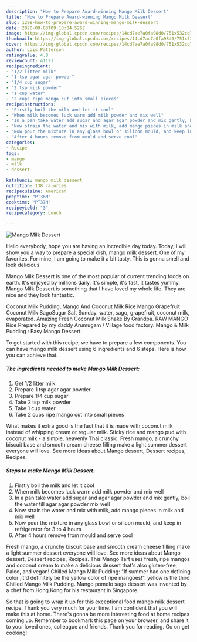 ```yaml
---
description: "How to Prepare Award-winning Mango Milk Dessert"
title: "How to Prepare Award-winning Mango Milk Dessert"
slug: 1298-how-to-prepare-award-winning-mango-milk-dessert
date: 2020-09-03T09:18:04.526Z
image: https://img-global.cpcdn.com/recipes/14cd7ae7a0fa98d0/751x532cq70/mango-milk-dessert-recipe-main-photo.jpg
thumbnail: https://img-global.cpcdn.com/recipes/14cd7ae7a0fa98d0/751x532cq70/mango-milk-dessert-recipe-main-photo.jpg
cover: https://img-global.cpcdn.com/recipes/14cd7ae7a0fa98d0/751x532cq70/mango-milk-dessert-recipe-main-photo.jpg
author: Lois Patterson
ratingvalue: 4.8
reviewcount: 41121
recipeingredient:
- "1/2 litter milk"
- "1 tsp agar agar powder"
- "1/4 cup sugar"
- "2 tsp milk powder"
- "1 cup water"
- "2 cups ripe mango cut into small pieces"
recipeinstructions:
- "Firstly boil the milk and let it cool"
- "When milk becomes luck warm add milk powder and mix well"
- "In a pan take water add sugar and agar agar powder and mix gently, boil the water till agar agar powder mix well"
- "Now strain the water and mix with milk, add mango pieces in milk and mix well"
- "Now pour the mixture in any glass bowl or silicon mould, and keep in refrigerator for 3 to 4 hours"
- "After 4 hours remove from mould and serve cool"
categories:
- Recipe
tags:
- mango
- milk
- dessert

katakunci: mango milk dessert 
nutrition: 138 calories
recipecuisine: American
preptime: "PT36M"
cooktime: "PT37M"
recipeyield: "3"
recipecategory: Lunch

---
```



![Mango Milk Dessert](https://img-global.cpcdn.com/recipes/14cd7ae7a0fa98d0/751x532cq70/mango-milk-dessert-recipe-main-photo.jpg)

Hello everybody, hope you are having an incredible day today. Today, I will show you a way to prepare a special dish, mango milk dessert. One of my favorites. For mine, I am going to make it a bit tasty. This is gonna smell and look delicious.

Mango Milk Dessert is one of the most popular of current trending foods on earth. It's enjoyed by millions daily. It's simple, it's fast, it tastes yummy. Mango Milk Dessert is something that I have loved my whole life. They are nice and they look fantastic.

Coconut Milk Pudding, Mango And Coconut Milk Rice Mango Grapefruit Coconut Milk SagoSugar Salt Sunday. water, sago, grapefruit, coconut milk, evaporated. Amazing Fresh Coconut Milk Shake By Grandpa. RAW MANGO Rice Prepared by my daddy Arumugam / Village food factory. Mango &amp; Milk Pudding : Easy Mango Dessert.


To get started with this recipe, we have to prepare a few components. You can have mango milk dessert using 6 ingredients and 6 steps. Here is how you can achieve that.

<!--inarticleads1-->

##### The ingredients needed to make Mango Milk Dessert:

1. Get 1/2 litter milk
1. Prepare 1 tsp agar agar powder
1. Prepare 1/4 cup sugar
1. Take 2 tsp milk powder
1. Take 1 cup water
1. Take 2 cups ripe mango cut into small pieces


What makes it extra good is the fact that it is made with coconut milk instead of whipping cream or regular milk. Sticky rice and mango pud with coconut milk - a simple, heavenly Thai classic. Fresh mango, a crunchy biscuit base and smooth cream cheese filling make a light summer dessert everyone will love. See more ideas about Mango dessert, Dessert recipes, Recipes. 

<!--inarticleads2-->

##### Steps to make Mango Milk Dessert:

1. Firstly boil the milk and let it cool
1. When milk becomes luck warm add milk powder and mix well
1. In a pan take water add sugar and agar agar powder and mix gently, boil the water till agar agar powder mix well
1. Now strain the water and mix with milk, add mango pieces in milk and mix well
1. Now pour the mixture in any glass bowl or silicon mould, and keep in refrigerator for 3 to 4 hours
1. After 4 hours remove from mould and serve cool


Fresh mango, a crunchy biscuit base and smooth cream cheese filling make a light summer dessert everyone will love. See more ideas about Mango dessert, Dessert recipes, Recipes. This Mango Tart uses fresh, ripe mangos and coconut cream to make a delicious dessert that&#39;s also gluten-free, Paleo, and vegan! Chilled Mango Milk Pudding: &#34;If summer had one defining color ,it&#39;d definitely be the yellow color of ripe mangoes!&#34;. yellow is the third Chilled Mango Milk Pudding. Mango pomelo sago dessert was invented by a chef from Hong Kong for his restaurant in Singapore. 

So that is going to wrap it up for this exceptional food mango milk dessert recipe. Thank you very much for your time. I am confident that you will make this at home. There's gonna be more interesting food at home recipes coming up. Remember to bookmark this page on your browser, and share it to your loved ones, colleague and friends. Thank you for reading. Go on get cooking!
